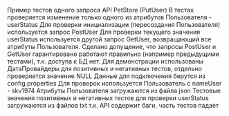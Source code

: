 Пример тестов одного запроса API PetStore (PutUser)
    В тестах проверяется изменение только одного из атрибутов Пользователя - userStatus
    Для проверки инициализации (пересоздания Пользователя) используется запрос PostUser
    Для проверки текущего значения userStatus используется другой запрос GetUser, возвращающий все атрибуты Пользователя.
    Сделано допущение, что запросы PostUser и GetUser гарантировано работают правильно (например предыдущими тестами), т.к. доступа к БД нет.
    Для демонстрации использованы ДатаПровайдеры для позитивных и негативных тестов, отдельно проверяется значение NULL
    Данные для подключения берутся из config.properties
    Для проверок используется Пользователь с nameUser - skv1974
    Атрибуты Пользователя загружаются из файла json
    Тестовые значения позитивных и негативных тестов для проверки userStatus загружаются из файлов txt
    т.к. API содержит баги, часть тестов падает
